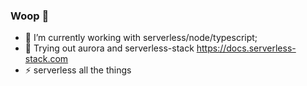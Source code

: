 ### Woop 👋

- 🔭 I’m currently working with serverless/node/typescript; 
- 🌱 Trying out aurora and serverless-stack https://docs.serverless-stack.com
- ⚡ serverless all the things
<!--
**AndrewKeig/AndrewKeig** is a ✨ _special_ ✨ repository because its `README.md` (this file) appears on your GitHub profile.

Here are some ideas to get you started:


- 🌱 I’m currently learning ...
- 👯 I’m looking to collaborate on ...
- 🤔 I’m looking for help with ...
- 💬 Ask me about ...
- 📫 How to reach me: ...
- 😄 Pronouns: ...
- ⚡ Fun fact: ...
-->
